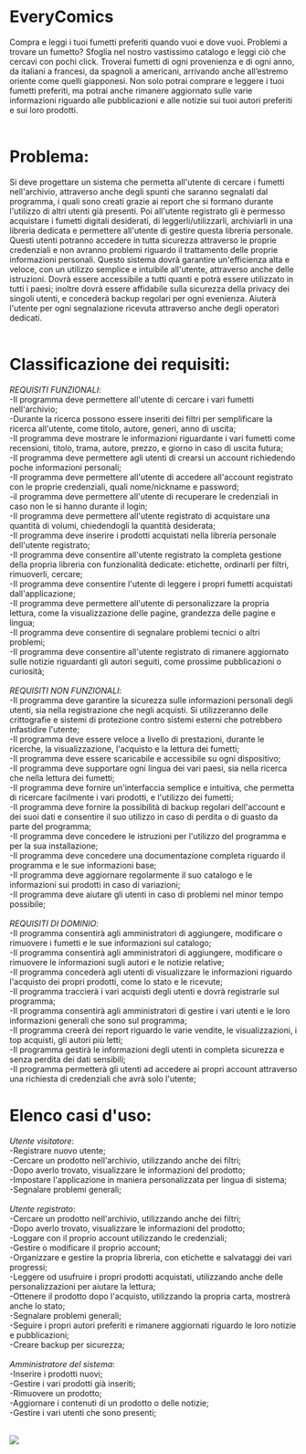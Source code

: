 # EveryComics<br>
Compra e leggi i tuoi fumetti preferiti quando vuoi e dove vuoi. 
Problemi a trovare un fumetto? Sfoglia nel nostro vastissimo catalogo e leggi ciò che cercavi con pochi click.
Troverai fumetti di ogni provenienza e di ogni anno, da italiani a francesi, da spagnoli a americani, arrivando anche all’estremo oriente come quelli giapponesi. 
Non solo potrai comprare e leggere i tuoi fumetti preferiti, ma potrai anche rimanere aggiornato sulle varie informazioni riguardo alle pubblicazioni
e alle notizie sui tuoi autori preferiti e sui loro prodotti.
<br><br>
# Problema:<br>
Si deve progettare un sistema che permetta all'utente di cercare i fumetti nell'archivio, attraverso anche degli spunti che saranno segnalati dal programma, i quali sono creati grazie ai report che si formano durante l'utilizzo di altri utenti già presenti. Poi all'utente registrato gli è permesso acquistare i fumetti digitali desiderati, di leggerli/utilizzarli, archiviarli in una libreria dedicata e permettere all'utente di gestire questa libreria personale. Questi utenti potranno accedere in tutta sicurezza attraverso le proprie credenziali e non avranno problemi riguardo il trattamento delle proprie informazioni personali. Questo sistema dovrà garantire un'efficienza alta e veloce, con un utilizzo semplice e intuibile all'utente, attraverso anche delle istruzioni. Dovrà essere accessibile a tutti quanti e potrà essere utilizzato in tutti i paesi; inoltre dovrà essere affidabile sulla sicurezza della privacy dei singoli utenti, e concederà backup regolari per ogni evenienza. Aiuterà l'utente per ogni segnalazione ricevuta attraverso anche degli operatori dedicati.
<br><br>
# Classificazione dei requisiti:<br>
_REQUISITI FUNZIONALI_:<br>
-Il programma deve permettere all'utente di cercare i vari fumetti nell'archivio;<br>
-Durante la ricerca possono essere inseriti dei filtri per semplificare la ricerca all'utente, come titolo, autore, generi, anno di uscita;<br>
-Il programma deve mostrare le informazioni riguardante i vari fumetti come recensioni, titolo, trama, autore, prezzo, e giorno in caso di uscita futura;<br>
-Il programma deve permettere agli utenti di crearsi un account richiedendo poche informazioni personali;<br>
-Il programma deve permettere all'utente di accedere all'account registrato con le proprie credenziali, quali nome/nickname e password;<br>
-il programma deve permettere all'utente di recuperare le credenziali in caso non le si hanno durante il login;<br>
-Il programma deve permettere all'utente registrato di acquistare una quantità di volumi, chiedendogli la quantità desiderata;<br>
-Il programma deve inserire i prodotti acquistati nella libreria personale dell'utente registrato;<br>
-Il programma deve consentire all'utente registrato la completa gestione della propria libreria con funzionalità dedicate: etichette, ordinarli per filtri, rimuoverli, cercare;<br>
-Il programma deve consentire l'utente di leggere i propri fumetti acquistati dall'applicazione;<br>
-Il programma deve permettere all'utente di personalizzare la propria lettura, come la visualizzazione delle pagine, grandezza delle pagine e lingua;<br>
-Il programma deve consentire di segnalare problemi tecnici o altri problemi;<br>
-Il programma deve consentire all'utente registrato di rimanere aggiornato sulle notizie riguardanti gli autori seguiti, come prossime pubblicazioni o curiosità;
<br><br>
_REQUISITI NON FUNZIONALI_:<br>
-Il programma deve garantire la sicurezza sulle informazioni personali degli utenti, sia nella registrazione che negli acquisti. Si utilizzeranno delle crittografie e sistemi di protezione contro sistemi esterni che potrebbero infastidire l'utente;<br>
-Il programma deve essere veloce a livello di prestazioni, durante le ricerche, la visualizzazione, l'acquisto e la lettura dei fumetti;<br>
-Il programma deve essere scaricabile e accessibile su ogni dispositivo;<br>
-Il programma deve supportare ogni lingua dei vari paesi, sia nella ricerca che nella lettura dei fumetti;<br>
-Il programma deve fornire un'interfaccia semplice e intuitiva, che permetta di ricercare facilmente i vari prodotti, e l'utilizzo dei fumetti;<br>
-Il programma deve fornire la possibilità di backup regolari dell'account e dei suoi dati e consentire il suo utilizzo in caso di perdita o di guasto da parte del programma;<br>
-Il programma deve concedere le istruzioni per l'utilizzo del programma e per la sua installazione;<br>
-Il programma deve concedere una documentazione completa riguardo il programma e le sue informazioni base;<br>
-Il programma deve aggiornare regolarmente il suo catalogo e le informazioni sui prodotti in caso di variazioni;<br>
-Il programma deve aiutare gli utenti in caso di problemi nel minor tempo possibile;
<br><br>
_REQUISITI DI DOMINIO_:<br>
-Il programma consentirà agli amministratori di aggiungere, modificare o rimuovere i fumetti e le sue informazioni sul catalogo;<br>
-Il programma consentirà agli amministratori di aggiungere, modificare o rimuovere le informazioni sugli autori e le notizie relative;<br>
-Il programma concederà agli utenti di visualizzare le informazioni riguardo l'acquisto dei propri prodotti, come lo stato e le ricevute;<br>
-Il programma traccierà i vari acquisti degli utenti e dovrà registrarle sul programma;<br>
-Il programma consentirà agli amministratori di gestire i vari utenti e le loro informazioni generali che sono sul programma;<br>
-Il programma creerà dei report riguardo le varie vendite, le visualizzazioni, i top acquisti, gli autori più letti;<br>
-Il programma gestirà le informazioni degli utenti in completa sicurezza e senza perdita dei dati sensibili;<br>
-Il programma permetterà gli utenti ad accedere ai propri account attraverso una richiesta di credenziali che avrà solo l'utente;<br>

# Elenco casi d'uso: <br>
_Utente visitatore_:
<br>-Registrare nuovo utente;
<br>-Cercare un prodotto nell'archivio, utilizzando anche dei filtri;
<br>-Dopo averlo trovato, visualizzare le informazioni del prodotto;
<br>-Impostare l'applicazione in maniera personalizzata per lingua di sistema;
<br>-Segnalare problemi generali;
<br><br>
_Utente registrato_:
<br>-Cercare un prodotto nell'archivio, utilizzando anche dei filtri;
<br>-Dopo averlo trovato, visualizzare le informazioni del prodotto;
<br>-Loggare con il proprio account utilizzando le credenziali;
<br>-Gestire o modificare il proprio account;
<br>-Organizzare e gestire la propria libreria, con etichette e salvataggi dei vari progressi;
<br>-Leggere od usufruire i propri prodotti acquistati, utilizzando anche delle personalizzazioni per aiutare la lettura;
<br>-Ottenere il prodotto dopo l'acquisto, utilizzando la propria carta, mostrerà anche lo stato;
<br>-Segnalare problemi generali;
<br>-Seguire i propri autori preferiti e rimanere aggiornati riguardo le loro notizie e pubblicazioni;
<br>-Creare backup per sicurezza;
<br><br>
_Amministratore del sistema_:
<br>-Inserire i prodotti nuovi;
<br>-Gestire i vari prodotti già inseriti;
<br>-Rimuovere un prodotto;
<br>-Aggiornare i contenuti di un prodotto o delle notizie;
<br>-Gestire i vari utenti che sono presenti;
<br><br>

<img src="https://yuml.me/diagram/scruffy/usecase/[Utente%20visitatore]-(Registrarsi),%20[Utente%20visitatore]-(Cercare%20il%20prodotto),%20[Utente%20Registrato]-(Loggare),%20[Utente%20Registrato]-(gestire/modificare%20il%20proprio%20account),%20[Utente%20Registrato]-(Cercare%20il%20prodotto),%20(Cercare%20il%20prodotto)%3C(visualizzare%20le%20informazioni%20del%20prodotto),%20[Utente%20Registrato]-(Organizzare/Gestire%20la%20propria%20libreria),%20[Utente%20Registrato]-(Leggere/Usufruire%20i%20propri%20prodotti),%20(Organizzare/Gestire%20la%20propria%20libreria)%3C(Etichettarli),%20(Organizzare/Gestire%20la%20propria%20libreria)%3C(salvare%20i%20propri%20progressi),%20[Utente%20Registrato]-(Ottenere%20il%20prodotto),%20(Ottenere%20il%20prodotto)%3E(Acquistarlo),%20(Acquistarlo)%3E(Inserire%20la%20propria%20carta),%20[Amministratore%20del%20sistema]-(Inserire%20prodotti),%20[Amministratore%20del%20sistema]-(Gestire%20i%20prodotti),%20[Amministratore%20del%20sistema]-(Aggiornare%20i%20contenuti%20di%20un%20prodotto),%20[Amministratore%20del%20sistema]-(Rimuovere%20un%20prodotto)](https://yuml.me/diagram/plain/usecase/[Utente%20Visitatore]-(Registrare%20un%20nuovo%20utente),%20[Utente%20Visitatore]-(Cercare%20un%20prodotto),%20(Cercare%20un%20prodotto)%3C(Utilizzare%20dei%20filtri),%20(Cercare%20un%20prodotto)%3C(Visualizzare%20le%20informazioni),%20[Utente%20Visitatore]-(Personalizzare%20la%20lingua%20utilizzata),%20[Utente%20Visitatore]-(Segnalare%20problemi%20generali),%20[Utente%20Registrato]-(Segnalare%20problemi%20generali),%20[Utente%20Registrato]-(Personalizzare%20la%20lingua%20utilizzata),%20[Utente%20Registrato]-(Cercare%20un%20prodotto),%20[Utente%20Registrato]-(Accedere%20con%20il%20proprio%20account),%20(Accedere%20con%20il%20proprio%20account)%3E(Avere%20le%20proprie%20credenziali),%20(Avere%20le%20proprie%20credenziali)%3E(Registrare%20un%20nuovo%20utente),%20[Utente%20Registrato]-(Gestire%20il%20proprio%20account),%20[Utente%20Registrato]-(Organizzare%20la%20propria%20libreria),%20(Organizzare%20la%20propria%20libreria)%3C(Applicare%20delle%20etichette),%20(Organizzare%20la%20propria%20libreria)%3C(Ordinarla),%20(Organizzare%20la%20propria%20libreria)%3C(Salvare%20i%20progressi),%20[Utente%20Registrato]-(Leggere%20i%20propri%20fumetti),%20(Leggere%20i%20propri%20fumetti)%3C(Impostare%20la%20visualizzazione),%20[Utente%20Registrato]-(Acquistare%20i%20fumetti%20selezionati),%20(Acquistare%20i%20fumetti%20selezionati)%3E(Inserire%20la%20propria%20carta),%20(Acquistare%20i%20fumetti%20selezionati)%3C(Visualizzare%20gli%20stati%20di%20transazione%20e%20le%20ricevute),%20[Utente%20Registrato]-(Seguire%20e%20rimanere%20aggiornati%20riguardo%20gli%20autori%20seguiti%20e%20le%20loro%20pubblicazioni),%20[Utente%20Registrato]-(Creare%20Backup%20di%20sicurezza),%20[Amministratore%20del%20sistema]-(Inserire%20i%20prodotti%20nuovi),%20[Amministratore%20del%20sistema]-(Gestire%20i%20vari%20prodotti),%20[Amministratore%20del%20sistema]-(Rimuovere%20un%20prodotto),%20[Amministratore%20del%20sistema]-(Aggiornare%20i%20contenuti%20di%20un%20prodotto%20o%20delle%20notizie),%20[Amministratore%20del%20sistema]-(Gestire%20i%20vari%20utenti%20presenti))https://yuml.me/diagram/plain/usecase/[Utente%20Visitatore]-(Registrare%20un%20nuovo%20utente),%20[Utente%20Visitatore]-(Cercare%20un%20prodotto),%20(Cercare%20un%20prodotto)%3C(Utilizzare%20dei%20filtri),%20(Cercare%20un%20prodotto)%3C(Visualizzare%20le%20informazioni),%20[Utente%20Visitatore]-(Personalizzare%20la%20lingua%20utilizzata),%20[Utente%20Visitatore]-(Segnalare%20problemi%20generali),%20[Utente%20Registrato]-(Segnalare%20problemi%20generali),%20[Utente%20Registrato]-(Personalizzare%20la%20lingua%20utilizzata),%20[Utente%20Registrato]-(Cercare%20un%20prodotto),%20[Utente%20Registrato]-(Accedere%20con%20il%20proprio%20account),%20(Accedere%20con%20il%20proprio%20account)%3E(Avere%20le%20proprie%20credenziali),%20(Avere%20le%20proprie%20credenziali)%3E(Registrare%20un%20nuovo%20utente),%20[Utente%20Registrato]-(Gestire%20il%20proprio%20account),%20[Utente%20Registrato]-(Organizzare%20la%20propria%20libreria),%20(Organizzare%20la%20propria%20libreria)%3C(Applicare%20delle%20etichette),%20(Organizzare%20la%20propria%20libreria)%3C(Ordinarla),%20(Organizzare%20la%20propria%20libreria)%3C(Salvare%20i%20progressi),%20[Utente%20Registrato]-(Leggere%20i%20propri%20fumetti),%20(Leggere%20i%20propri%20fumetti)%3C(Impostare%20la%20visualizzazione),%20[Utente%20Registrato]-(Acquistare%20i%20fumetti%20selezionati),%20(Acquistare%20i%20fumetti%20selezionati)%3E(Inserire%20la%20propria%20carta),%20(Acquistare%20i%20fumetti%20selezionati)%3C(Visualizzare%20gli%20stati%20di%20transazione%20e%20le%20ricevute),%20[Utente%20Registrato]-(Seguire%20e%20rimanere%20aggiornati%20riguardo%20gli%20autori%20seguiti%20e%20le%20loro%20pubblicazioni),%20[Utente%20Registrato]-(Creare%20Backup%20di%20sicurezza),%20[Amministratore%20del%20sistema]-(Inserire%20i%20prodotti%20nuovi),%20[Amministratore%20del%20sistema]-(Gestire%20i%20vari%20prodotti),%20[Amministratore%20del%20sistema]-(Rimuovere%20un%20prodotto),%20[Amministratore%20del%20sistema]-(Aggiornare%20i%20contenuti%20di%20un%20prodotto%20o%20delle%20notizie),%20[Amministratore%20del%20sistema]-(Gestire%20i%20vari%20utenti%20presenti)">
